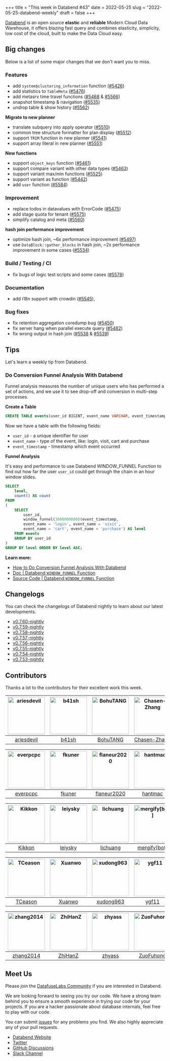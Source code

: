 +++
title = "This week in Databend #43"
date = 2022-05-25
slug = "2022-05-25-databend-weekly"
draft = false
+++

[Databend](https://github.com/datafuselabs/databend) is an open source **elastic** and **reliable** Modern Cloud Data Warehouse, it offers blazing fast query and combines elasticity, simplicity, low cost of the cloud, built to make the Data Cloud easy.

## Big changes

Below is a list of some major changes that we don't want you to miss.

### Features

- add `system$clustering_information` function ([#5426](https://github.com/datafuselabs/databend/pull/5426))
- add statistics to `TableMeta` ([#5476](https://github.com/datafuselabs/databend/pull/5476))
- add metasrv time travel functions ([#5468](https://github.com/datafuselabs/databend/pull/5468) & [#5566](https://github.com/datafuselabs/databend/pull/5566))
- snapshot timestamp & navigation ([#5535](https://github.com/datafuselabs/databend/pull/5535))
- undrop table & show history ([#5562](https://github.com/datafuselabs/databend/pull/5562))

**Migrate to new planner**

- translate subquery into apply operator ([#5510](https://github.com/datafuselabs/databend/pull/5510))
- common tree structure formatter for plan display ([#5512](https://github.com/datafuselabs/databend/pull/5512))
- support `TRIM` function in new planner ([#5541](https://github.com/datafuselabs/databend/pull/5541)) 
- support array literal in new planner ([#5551](https://github.com/datafuselabs/databend/pull/5551)) 

**New functions**

- support `object_keys` function ([#5461](https://github.com/datafuselabs/databend/pull/5461))
- support compare variant with other data types ([#5463](https://github.com/datafuselabs/databend/pull/5463))
- support variant max/min functions ([#5525](https://github.com/datafuselabs/databend/pull/5525)) 
- support variant as function ([#5442](https://github.com/datafuselabs/databend/pull/5442)) 
- add `user` function ([#5584](https://github.com/datafuselabs/databend/pull/5584)) 

### Improvement

- replace todos in datavalues with ErrorCode ([#5475](https://github.com/datafuselabs/databend/pull/5475))
- add stage quota for tenant ([#5575](https://github.com/datafuselabs/databend/pull/5575))
- simplify catalog and meta ([#5560](https://github.com/datafuselabs/databend/pull/5560))

**hash join performance improvement**

- optimize hash join, ~6x performance improvement ([#5497](https://github.com/datafuselabs/databend/pull/5497))
- use `DataBlock::gather_blocks` in hash join, ~2x performance improvement in some cases ([#5534](https://github.com/datafuselabs/databend/pull/5534))

### Build / Testing / CI

- fix bugs of logic test scripts and some cases ([#5578](https://github.com/datafuselabs/databend/pull/5578))

### Documentation

- add i18n support with crowdin ([#5545](https://github.com/datafuselabs/databend/pull/5545)), 

### Bug fixes

- fix retention aggregation coredump bug ([#5450](https://github.com/datafuselabs/databend/pull/5450))
- fix server hang when parallel execute query ([#5482](https://github.com/datafuselabs/databend/pull/5482))
- fix wrong output in hash join ([#5538](https://github.com/datafuselabs/databend/pull/5538) & [#5539](https://github.com/datafuselabs/databend/pull/5539))

## Tips

Let's learn a weekly tip from Databend.

### Do Conversion Funnel Analysis With Databend

Funnel analysis measures the number of unique users who has performed a set of actions, and we use it to see drop-off and conversion in multi-step processes.

**Create a Table**

```SQL
CREATE TABLE events(user_id BIGINT, event_name VARCHAR, event_timestamp TIMESTAMP);
```

Now we have a table with the following fields:

- `user_id` - a unique identifier for user
- `event_name` - type of the event, like: login, visit, cart and purchase
- `event_timestamp` - timestamp which event occurred

**Funnel Analysis**

It's easy and performance to use Databend WINDOW_FUNNEL Function to find out how far the user `user_id` could get through the chain in an hour window slides.

```SQL
SELECT
    level,
    count() AS count
FROM
(
    SELECT
        user_id,
        window_funnel(3600000000)(event_timestamp, 
        event_name = 'login', event_name = 'visit', 
        event_name = 'cart', event_name = 'purchase') AS level
    FROM events
    GROUP BY user_id
)
GROUP BY level ORDER BY level ASC;
```

**Learn more:**

- [How to Do Conversion Funnel Analysis With Databend](https://databend.rs/doc/learn/analyze-funnel-with-databend)
- [Doc | Databend `WINDOW_FUNNEL` Function](https://databend.rs/doc/learn/analyze-funnel-with-databend)
- [Source Code | Databend `WINDOW_FUNNEL` Function](https://github.com/datafuselabs/databend/blob/main/common/functions/src/aggregates/aggregate_window_funnel.rs)

## Changelogs

You can check the changelogs of Databend nightly to learn about our latest developments.

- [v0.7.60-nightly](https://github.com/datafuselabs/databend/releases/tag/v0.7.60-nightly)
- [v0.7.59-nightly](https://github.com/datafuselabs/databend/releases/tag/v0.7.59-nightly)
- [v0.7.58-nightly](https://github.com/datafuselabs/databend/releases/tag/v0.7.58-nightly)
- [v0.7.57-nightly](https://github.com/datafuselabs/databend/releases/tag/v0.7.57-nightly)
- [v0.7.56-nightly](https://github.com/datafuselabs/databend/releases/tag/v0.7.56-nightly)
- [v0.7.55-nightly](https://github.com/datafuselabs/databend/releases/tag/v0.7.55-nightly)
- [v0.7.54-nightly](https://github.com/datafuselabs/databend/releases/tag/v0.7.54-nightly)
- [v0.7.53-nightly](https://github.com/datafuselabs/databend/releases/tag/v0.7.53-nightly)

## Contributors

Thanks a lot to the contributors for their excellent work this week.

| [<img alt="ariesdevil" src="https://avatars.githubusercontent.com/u/7812909?v=4&s=117" width="117">](https://github.com/ariesdevil) | [<img alt="b41sh" src="https://avatars.githubusercontent.com/u/1070352?v=4&s=117" width="117">](https://github.com/b41sh) | [<img alt="BohuTANG" src="https://avatars.githubusercontent.com/u/172204?v=4&s=117" width="117">](https://github.com/BohuTANG) | [<img alt="Chasen-Zhang" src="https://avatars.githubusercontent.com/u/15354455?v=4&s=117" width="117">](https://github.com/Chasen-Zhang) | [<img alt="dantengsky" src="https://avatars.githubusercontent.com/u/22081156?v=4&s=117" width="117">](https://github.com/dantengsky) | [<img alt="drmingdrmer" src="https://avatars.githubusercontent.com/u/44069?v=4&s=117" width="117">](https://github.com/drmingdrmer) |
| :---------------------------------------------------------------------------------------------------------------------------------: | :-----------------------------------------------------------------------------------------------------------------------: | :----------------------------------------------------------------------------------------------------------------------------: | :--------------------------------------------------------------------------------------------------------------------------------------: | :----------------------------------------------------------------------------------------------------------------------------------: | :---------------------------------------------------------------------------------------------------------------------------------: |
|                                             [ariesdevil](https://github.com/ariesdevil)                                             |                                             [b41sh](https://github.com/b41sh)                                             |                                            [BohuTANG](https://github.com/BohuTANG)                                             |                                             [Chasen-Zhang](https://github.com/Chasen-Zhang)                                              |                                             [dantengsky](https://github.com/dantengsky)                                              |                                            [drmingdrmer](https://github.com/drmingdrmer)                                            |

| [<img alt="everpcpc" src="https://avatars.githubusercontent.com/u/1808802?v=4&s=117" width="117">](https://github.com/everpcpc) | [<img alt="fkuner" src="https://avatars.githubusercontent.com/u/39162698?v=4&s=117" width="117">](https://github.com/fkuner) | [<img alt="flaneur2020" src="https://avatars.githubusercontent.com/u/129800?v=4&s=117" width="117">](https://github.com/flaneur2020) | [<img alt="hantmac" src="https://avatars.githubusercontent.com/u/7600925?v=4&s=117" width="117">](https://github.com/hantmac) | [<img alt="hanyisong" src="https://avatars.githubusercontent.com/u/71937758?v=4&s=117" width="117">](https://github.com/hanyisong) | [<img alt="junnplus" src="https://avatars.githubusercontent.com/u/8097526?v=4&s=117" width="117">](https://github.com/junnplus) |
| :-----------------------------------------------------------------------------------------------------------------------------: | :--------------------------------------------------------------------------------------------------------------------------: | :----------------------------------------------------------------------------------------------------------------------------------: | :---------------------------------------------------------------------------------------------------------------------------: | :--------------------------------------------------------------------------------------------------------------------------------: | :-----------------------------------------------------------------------------------------------------------------------------: |
|                                             [everpcpc](https://github.com/everpcpc)                                             |                                             [fkuner](https://github.com/fkuner)                                              |                                            [flaneur2020](https://github.com/flaneur2020)                                             |                                             [hantmac](https://github.com/hantmac)                                             |                                             [hanyisong](https://github.com/hanyisong)                                              |                                             [junnplus](https://github.com/junnplus)                                             |

| [<img alt="Kikkon" src="https://avatars.githubusercontent.com/u/19528375?v=4&s=117" width="117">](https://github.com/Kikkon) | [<img alt="leiysky" src="https://avatars.githubusercontent.com/u/22445410?v=4&s=117" width="117">](https://github.com/leiysky) | [<img alt="lichuang" src="https://avatars.githubusercontent.com/u/1998569?v=4&s=117" width="117">](https://github.com/lichuang) | [<img alt="mergify[bot]" src="https://avatars.githubusercontent.com/in/10562?v=4&s=117" width="117">](https://github.com/apps/mergify) | [<img alt="soyeric128" src="https://avatars.githubusercontent.com/u/106025534?v=4&s=117" width="117">](https://github.com/soyeric128) | [<img alt="sundy-li" src="https://avatars.githubusercontent.com/u/3325189?v=4&s=117" width="117">](https://github.com/sundy-li) |
| :--------------------------------------------------------------------------------------------------------------------------: | :----------------------------------------------------------------------------------------------------------------------------: | :-----------------------------------------------------------------------------------------------------------------------------: | :------------------------------------------------------------------------------------------------------------------------------------: | :-----------------------------------------------------------------------------------------------------------------------------------: | :-----------------------------------------------------------------------------------------------------------------------------: |
|                                             [Kikkon](https://github.com/Kikkon)                                              |                                             [leiysky](https://github.com/leiysky)                                              |                                             [lichuang](https://github.com/lichuang)                                             |                                            [mergify[bot]](https://github.com/apps/mergify)                                             |                                              [soyeric128](https://github.com/soyeric128)                                              |                                             [sundy-li](https://github.com/sundy-li)                                             |

| [<img alt="TCeason" src="https://avatars.githubusercontent.com/u/33082201?v=4&s=117" width="117">](https://github.com/TCeason) | [<img alt="Xuanwo" src="https://avatars.githubusercontent.com/u/5351546?v=4&s=117" width="117">](https://github.com/Xuanwo) | [<img alt="xudong963" src="https://avatars.githubusercontent.com/u/41979257?v=4&s=117" width="117">](https://github.com/xudong963) | [<img alt="ygf11" src="https://avatars.githubusercontent.com/u/3428089?v=4&s=117" width="117">](https://github.com/ygf11) | [<img alt="youngsofun" src="https://avatars.githubusercontent.com/u/5782159?v=4&s=117" width="117">](https://github.com/youngsofun) | [<img alt="ZeaLoVe" src="https://avatars.githubusercontent.com/u/10904090?v=4&s=117" width="117">](https://github.com/ZeaLoVe) |
| :----------------------------------------------------------------------------------------------------------------------------: | :-------------------------------------------------------------------------------------------------------------------------: | :--------------------------------------------------------------------------------------------------------------------------------: | :-----------------------------------------------------------------------------------------------------------------------: | :---------------------------------------------------------------------------------------------------------------------------------: | :----------------------------------------------------------------------------------------------------------------------------: |
|                                             [TCeason](https://github.com/TCeason)                                              |                                             [Xuanwo](https://github.com/Xuanwo)                                             |                                             [xudong963](https://github.com/xudong963)                                              |                                             [ygf11](https://github.com/ygf11)                                             |                                             [youngsofun](https://github.com/youngsofun)                                             |                                             [ZeaLoVe](https://github.com/ZeaLoVe)                                              |

| [<img alt="zhang2014" src="https://avatars.githubusercontent.com/u/8087042?v=4&s=117" width="117">](https://github.com/zhang2014) | [<img alt="ZhiHanZ" src="https://avatars.githubusercontent.com/u/25170437?v=4&s=117" width="117">](https://github.com/ZhiHanZ) | [<img alt="zhyass" src="https://avatars.githubusercontent.com/u/34016424?v=4&s=117" width="117">](https://github.com/zhyass) | [<img alt="ZuoFuhong" src="https://avatars.githubusercontent.com/u/19775205?v=4&s=117" width="117">](https://github.com/ZuoFuhong) |       |       |
| :-------------------------------------------------------------------------------------------------------------------------------: | :----------------------------------------------------------------------------------------------------------------------------: | :--------------------------------------------------------------------------------------------------------------------------: | :--------------------------------------------------------------------------------------------------------------------------------: | :---: | :---: |
|                                             [zhang2014](https://github.com/zhang2014)                                             |                                             [ZhiHanZ](https://github.com/ZhiHanZ)                                              |                                             [zhyass](https://github.com/zhyass)                                              |                                             [ZuoFuhong](https://github.com/ZuoFuhong)                                              |       |       |

## Meet Us

Please join the [DatafuseLabs Community](https://github.com/datafuselabs/) if you are interested in Databend.

We are looking forward to seeing you try our code. We have a strong team behind you to ensure a smooth experience in trying our code for your projects.
If you are a hacker passionate about database internals, feel free to play with our code.

You can submit [issues](https://github.com/datafuselabs/databend/issues) for any problems you find. We also highly appreciate any of your pull requests.

- [Databend Website](https://databend.rs)
- [Twitter](https://twitter.com/Datafuse_Labs)
- [GitHub Discussions](https://github.com/datafuselabs/databend/discussions)
- [Slack Channel](https://link.databend.rs/join-slack)
